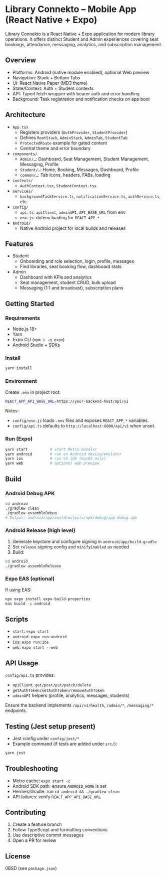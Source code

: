 # Library Connekto – Mobile App (React Native + Expo)

Library Connekto is a React Native + Expo application for modern library operations. It offers distinct Student and Admin experiences covering seat bookings, attendance, messaging, analytics, and subscription management.

## Overview

- Platforms: Android (native module enabled), optional Web preview
- Navigation: Stack + Bottom Tabs
- UI: React Native Paper (MD3 theme)
- State/Context: Auth + Student contexts
- API: Typed fetch wrapper with bearer auth and error handling
- Background: Task registration and notification checks on app boot

## Architecture

- `App.tsx`
  - Registers providers (`AuthProvider`, `StudentProvider`)
  - Defines `RootStack`, `AdminStack`, `AdminTab`, `StudentTab`
  - `ProtectedRoute` example for gated content
  - Central theme and error boundary
- `components/`
  - `Admin/…`: Dashboard, Seat Management, Student Management, Messaging, Profile
  - `Student/…`: Home, Booking, Messages, Dashboard, Profile
  - `common/…`: Tab icons, headers, FABs, loading
- `contexts/`
  - `AuthContext.tsx`, `StudentContext.tsx`
- `services/`
  - `backgroundTaskService.ts`, `notificationService.ts`, `authService.ts`, etc.
- `config/`
  - `api.ts`: `apiClient`, `adminAPI`, `API_BASE_URL` from env
  - `env.js`: dotenv loading for `REACT_APP_*`
- `android/`
  - Native Android project for local builds and releases

## Features

- Student
  - Onboarding and role selection, login, profile, messages
  - Find libraries, seat booking flow, dashboard stats
- Admin
  - Dashboard with KPIs and analytics
  - Seat management, student CRUD, bulk upload
  - Messaging (1:1 and broadcast), subscription plans

## Getting Started

### Requirements

- Node.js 18+
- Yarn
- Expo CLI (`npm i -g expo`)
- Android Studio + SDKs

### Install

```bash
yarn install
```

### Environment

Create `.env` in project root:

```bash
REACT_APP_API_BASE_URL=https://your-backend-host/api/v1
```

Notes:

- `config/env.js` loads `.env` files and exposes `REACT_APP_*` variables.
- `config/api.ts` defaults to `http://localhost:8000/api/v1` when unset.

### Run (Expo)

```bash
yarn start          # start Metro bundler
yarn android        # run on Android device/emulator
yarn ios            # run on iOS (macOS only)
yarn web            # optional web preview
```

## Build

### Android Debug APK

```bash
cd android
./gradlew clean
./gradlew assembleDebug
# Output: android/app/build/outputs/apk/debug/app-debug.apk
```

### Android Release (high level)

1) Generate keystore and configure signing in `android/app/build.gradle`
2) Set `release` signing config and `minifyEnabled` as needed
3) Build:

```bash
cd android
./gradlew assembleRelease
```

### Expo EAS (optional)

If using EAS:

```bash
npx expo install expo-build-properties
eas build -p android
```

## Scripts

- `start`: `expo start`
- `android`: `expo run:android`
- `ios`: `expo run:ios`
- `web`: `expo start --web`

## API Usage

`config/api.ts` provides:

- `apiClient.get/post/put/patch/delete`
- `getAuthToken/setAuthToken/removeAuthToken`
- `adminAPI` helpers (profile, analytics, messages, students)

Ensure the backend implements `/api/v1/health`, `/admin/*`, `/messaging/*` endpoints.

## Testing (Jest setup present)

- Jest config under `config/jest/*`
- Example command (if tests are added under `src/`):

```bash
yarn jest
```

## Troubleshooting

- Metro cache: `expo start -c`
- Android SDK path: ensure `ANDROID_HOME` is set
- Hermes/Gradle: run `cd android && ./gradlew clean`
- API failures: verify `REACT_APP_API_BASE_URL`

## Contributing

1. Create a feature branch
2. Follow TypeScript and formatting conventions
3. Use descriptive commit messages
4. Open a PR for review

## License

0BSD (see `package.json`)
